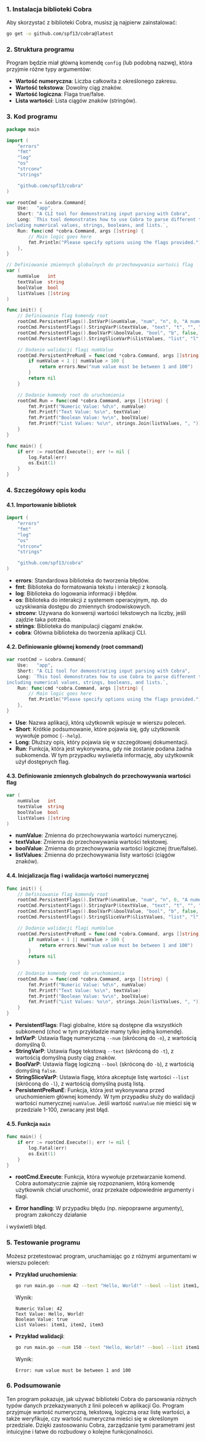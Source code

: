 ### 1. Instalacja biblioteki Cobra

Aby skorzystać z biblioteki Cobra, musisz ją najpierw zainstalować:

```bash
go get -u github.com/spf13/cobra@latest
```

### 2. Struktura programu

Program będzie miał główną komendę `config` (lub podobną nazwę), która przyjmie różne typy argumentów:
- **Wartość numeryczna**: Liczba całkowita z określonego zakresu.
- **Wartość tekstowa**: Dowolny ciąg znaków.
- **Wartość logiczna**: Flaga true/false.
- **Lista wartości**: Lista ciągów znaków (stringów).

### 3. Kod programu

```go
package main

import (
	"errors"
	"fmt"
	"log"
	"os"
	"strconv"
	"strings"

	"github.com/spf13/cobra"
)

var rootCmd = &cobra.Command{
	Use:   "app",
	Short: "A CLI tool for demonstrating input parsing with Cobra",
	Long: `This tool demonstrates how to use Cobra to parse different types of input from the command line, 
including numerical values, strings, booleans, and lists.`,
	Run: func(cmd *cobra.Command, args []string) {
		// Main logic goes here
		fmt.Println("Please specify options using the flags provided.")
	},
}

// Definiowanie zmiennych globalnych do przechowywania wartości flag
var (
	numValue   int
	textValue  string
	boolValue  bool
	listValues []string
)

func init() {
	// Definiowanie flag komendy root
	rootCmd.PersistentFlags().IntVarP(&numValue, "num", "n", 0, "A numeric value (must be between 1 and 100)")
	rootCmd.PersistentFlags().StringVarP(&textValue, "text", "t", "", "A text value")
	rootCmd.PersistentFlags().BoolVarP(&boolValue, "bool", "b", false, "A boolean value")
	rootCmd.PersistentFlags().StringSliceVarP(&listValues, "list", "l", []string{}, "A list of values separated by commas")

	// Dodanie walidacji flagi numValue
	rootCmd.PersistentPreRunE = func(cmd *cobra.Command, args []string) error {
		if numValue < 1 || numValue > 100 {
			return errors.New("num value must be between 1 and 100")
		}
		return nil
	}

	// Dodanie komendy root do uruchomienia
	rootCmd.Run = func(cmd *cobra.Command, args []string) {
		fmt.Printf("Numeric Value: %d\n", numValue)
		fmt.Printf("Text Value: %s\n", textValue)
		fmt.Printf("Boolean Value: %v\n", boolValue)
		fmt.Printf("List Values: %s\n", strings.Join(listValues, ", "))
	}
}

func main() {
	if err := rootCmd.Execute(); err != nil {
		log.Fatal(err)
		os.Exit(1)
	}
}
```

### 4. Szczegółowy opis kodu

#### 4.1. Importowanie bibliotek

```go
import (
	"errors"
	"fmt"
	"log"
	"os"
	"strconv"
	"strings"

	"github.com/spf13/cobra"
)
```

- **errors**: Standardowa biblioteka do tworzenia błędów.
- **fmt**: Biblioteka do formatowania tekstu i interakcji z konsolą.
- **log**: Biblioteka do logowania informacji i błędów.
- **os**: Biblioteka do interakcji z systemem operacyjnym, np. do uzyskiwania dostępu do zmiennych środowiskowych.
- **strconv**: Używana do konwersji wartości tekstowych na liczby, jeśli zajdzie taka potrzeba.
- **strings**: Biblioteka do manipulacji ciągami znaków.
- **cobra**: Główna biblioteka do tworzenia aplikacji CLI.

#### 4.2. Definiowanie głównej komendy (root command)

```go
var rootCmd = &cobra.Command{
	Use:   "app",
	Short: "A CLI tool for demonstrating input parsing with Cobra",
	Long: `This tool demonstrates how to use Cobra to parse different types of input from the command line, 
including numerical values, strings, booleans, and lists.`,
	Run: func(cmd *cobra.Command, args []string) {
		// Main logic goes here
		fmt.Println("Please specify options using the flags provided.")
	},
}
```

- **Use**: Nazwa aplikacji, którą użytkownik wpisuje w wierszu poleceń.
- **Short**: Krótkie podsumowanie, które pojawia się, gdy użytkownik wywołuje pomoc (`--help`).
- **Long**: Dłuższy opis, który pojawia się w szczegółowej dokumentacji.
- **Run**: Funkcja, która jest wykonywana, gdy nie zostanie podana żadna subkomenda. W tym przypadku wyświetla informację, aby użytkownik użył dostępnych flag.

#### 4.3. Definiowanie zmiennych globalnych do przechowywania wartości flag

```go
var (
	numValue   int
	textValue  string
	boolValue  bool
	listValues []string
)
```

- **numValue**: Zmienna do przechowywania wartości numerycznej.
- **textValue**: Zmienna do przechowywania wartości tekstowej.
- **boolValue**: Zmienna do przechowywania wartości logicznej (true/false).
- **listValues**: Zmienna do przechowywania listy wartości (ciągów znaków).

#### 4.4. Inicjalizacja flag i walidacja wartości numerycznej

```go
func init() {
	// Definiowanie flag komendy root
	rootCmd.PersistentFlags().IntVarP(&numValue, "num", "n", 0, "A numeric value (must be between 1 and 100)")
	rootCmd.PersistentFlags().StringVarP(&textValue, "text", "t", "", "A text value")
	rootCmd.PersistentFlags().BoolVarP(&boolValue, "bool", "b", false, "A boolean value")
	rootCmd.PersistentFlags().StringSliceVarP(&listValues, "list", "l", []string{}, "A list of values separated by commas")

	// Dodanie walidacji flagi numValue
	rootCmd.PersistentPreRunE = func(cmd *cobra.Command, args []string) error {
		if numValue < 1 || numValue > 100 {
			return errors.New("num value must be between 1 and 100")
		}
		return nil
	}

	// Dodanie komendy root do uruchomienia
	rootCmd.Run = func(cmd *cobra.Command, args []string) {
		fmt.Printf("Numeric Value: %d\n", numValue)
		fmt.Printf("Text Value: %s\n", textValue)
		fmt.Printf("Boolean Value: %v\n", boolValue)
		fmt.Printf("List Values: %s\n", strings.Join(listValues, ", "))
	}
}
```

- **PersistentFlags**: Flagi globalne, które są dostępne dla wszystkich subkomend (choć w tym przykładzie mamy tylko jedną komendę).
- **IntVarP**: Ustawia flagę numeryczną `--num` (skróconą do `-n`), z wartością domyślną 0.
- **StringVarP**: Ustawia flagę tekstową `--text` (skróconą do `-t`), z wartością domyślną pusty ciąg znaków.
- **BoolVarP**: Ustawia flagę logiczną `--bool` (skróconą do `-b`), z wartością domyślną `false`.
- **StringSliceVarP**: Ustawia flagę, która akceptuje listę wartości `--list` (skróconą do `-l`), z wartością domyślną pustą listą.
- **PersistentPreRunE**: Funkcja, która jest wykonywana przed uruchomieniem głównej komendy. W tym przypadku służy do walidacji wartości numerycznej `numValue`. Jeśli wartość `numValue` nie mieści się w przedziale 1-100, zwracany jest błąd.

#### 4.5. Funkcja `main`

```go
func main() {
	if err := rootCmd.Execute(); err != nil {
		log.Fatal(err)
		os.Exit(1)
	}
}
```

- **rootCmd.Execute**: Funkcja, która wywołuje przetwarzanie komend. Cobra automatycznie zajmie się rozpoznaniem, którą komendę użytkownik chciał uruchomić, oraz przekaże odpowiednie argumenty i flagi.

- **Error handling**: W przypadku błędu (np. niepoprawne argumenty), program zakończy działanie

 i wyświetli błąd.

### 5. Testowanie programu

Możesz przetestować program, uruchamiając go z różnymi argumentami w wierszu poleceń:

- **Przykład uruchomienia**:
  ```bash
  go run main.go --num 42 --text "Hello, World!" --bool --list item1,item2,item3
  ```

  Wynik:
  ```
  Numeric Value: 42
  Text Value: Hello, World!
  Boolean Value: true
  List Values: item1, item2, item3
  ```

- **Przykład walidacji**:
  ```bash
  go run main.go --num 150 --text "Hello, World!" --bool --list item1,item2,item3
  ```

  Wynik:
  ```
  Error: num value must be between 1 and 100
  ```

### 6. Podsumowanie

Ten program pokazuje, jak używać biblioteki Cobra do parsowania różnych typów danych przekazywanych z linii poleceń w aplikacji Go. Program przyjmuje wartość numeryczną, tekstową, logiczną oraz listę wartości, a także weryfikuje, czy wartość numeryczna mieści się w określonym przedziale. Dzięki zastosowaniu Cobra, zarządzanie tymi parametrami jest intuicyjne i łatwe do rozbudowy o kolejne funkcjonalności.